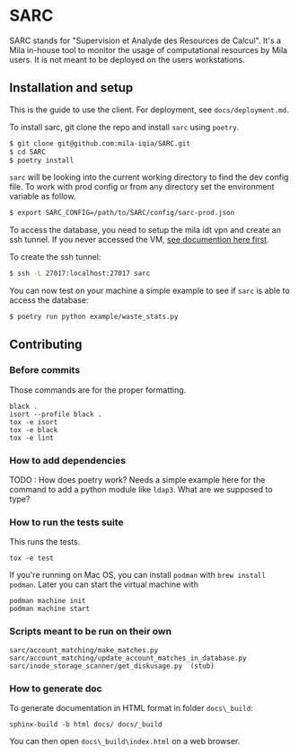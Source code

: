 
# SARC

SARC stands for "Supervision et Analyde des Resources de Calcul". It's a Mila in-house tool to monitor the usage of computational resources by Mila users. It is not meant to be deployed on the users workstations.


## Installation and setup

This is the guide to use the client. For deployment, see `docs/deployment.md`.

To install sarc, git clone the repo and install `sarc` using `poetry`.

```bash
$ git clone git@github.com:mila-iqia/SARC.git
$ cd SARC
$ poetry install
```

`sarc` will be looking into the current working directory to find the dev config file. To work with prod config or
from any directory set the environment variable as follow.

```bash
$ export SARC_CONFIG=/path/to/SARC/config/sarc-prod.json
```

To access the database, you need to setup the mila idt vpn and create an ssh
tunnel. If you never accessed the VM, [see documention here first](https://mila-iqia.atlassian.net/wiki/spaces/IDT/pages/2325840018/VM+sarc01-dev).

To create the ssh tunnel:


```bash
$ ssh -L 27017:localhost:27017 sarc
```

You can now test on your machine a simple example to see if `sarc` is able to access the database:

```bash
$ poetry run python example/waste_stats.py
```

## Contributing

### Before commits

Those commands are for the proper formatting.
```
black .
isort --profile black .
tox -e isort
tox -e black
tox -e lint
```

### How to add dependencies

TODO : How does poetry work? Needs a simple example here for the command to add a python module like `ldap3`. What are we supposed to type?


### How to run the tests suite

This runs the tests.
```
tox -e test
```

If you're running on Mac OS, you can install `podman` with `brew install podman`.
Later you can start the virtual machine with
```
podman machine init
podman machine start
```

### Scripts meant to be run on their own

```
sarc/account_matching/make_matches.py
sarc/account_matching/update_account_matches_in_database.py
sarc/inode_storage_scanner/get_diskusage.py  (stub)
```

### How to generate doc

To generate documentation in HTML format in folder `docs\_build`:

```
sphinx-build -b html docs/ docs/_build
```

You can then open `docs\_build\index.html` on a web browser.
